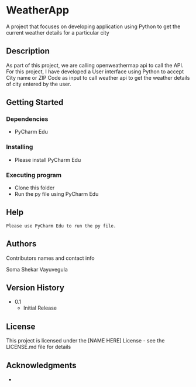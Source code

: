 # WeatherApp

A project that focuses on developing application using Python to get the current weather details for a particular city

## Description

   As part of this project, we are calling openweathermap api to call the API. For this project, I have developed a User interface using Python to accept City name or ZIP Code as input to call weather api to get the weather details of city entered by the user.
   

## Getting Started

### Dependencies

* PyCharm Edu

### Installing

* Please install PyCharm Edu

### Executing program

* Clone this folder
* Run the py file using PyCharm Edu

## Help

```
Please use PyCharm Edu to run the py file.
```

## Authors

Contributors names and contact info

Soma Shekar Vayuvegula

## Version History

* 0.1
    * Initial Release

## License

This project is licensed under the [NAME HERE] License - see the LICENSE.md file for details

## Acknowledgments

* 


